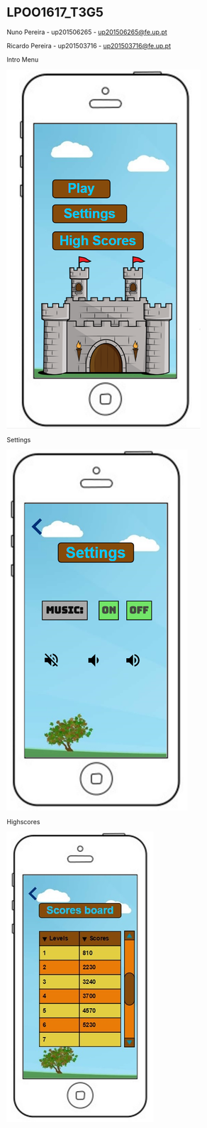 # LPOO1617_T3G5

Nuno Pereira - up201506265 - up201506265@fe.up.pt

Ricardo Pereira - up201503716 - up201503716@fe.up.pt



Intro Menu

![alt text](https://github.com/nunopereira23/LPOO1617_T3G5/blob/master/CastleIntroMenu.png)

Settings

![alt text](https://github.com/nunopereira23/LPOO1617_T3G5/blob/master/CastelSettings.png)

Highscores

![alt text](https://github.com/nunopereira23/LPOO1617_T3G5/blob/master/CastleHighScores.jpg)
